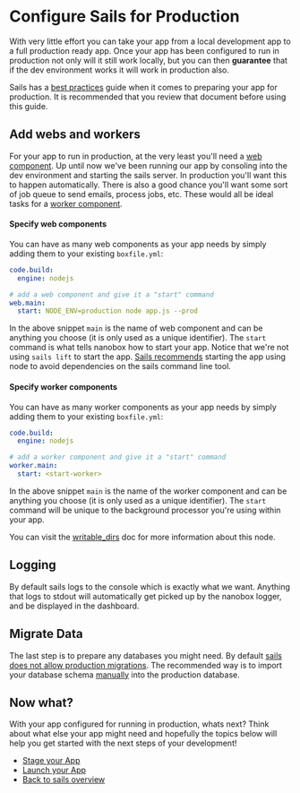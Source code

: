 # Configure Sails for Production
With very little effort you can take your app from a local development app to a full production ready app. Once your app has been configured to run in production not only will it still work locally, but you can then **guarantee** that if the dev environment works it will work in production also.

Sails has a [best practices](http://sailsjs.org/documentation/concepts/deployment) guide when it comes to preparing your app for production. It is recommended that you review that document before using this guide.

## Add webs and workers
For your app to run in production, at the very least you'll need a [web component](https://docs.nanobox.io/getting-started/add-components/#web-amp-worker-components). Up until now we've been running our app by consoling into the dev environment and starting the sails server. In production you'll want this to happen automatically. There is also a good chance you'll want some sort of job queue to send emails, process jobs, etc. These would all be ideal tasks for a [worker component](https://docs.nanobox.io/getting-started/add-components/#web-amp-worker-components).

#### Specify web components
You can have as many web components as your app needs by simply adding them to your existing `boxfile.yml`:

```yaml
code.build:
  engine: nodejs

# add a web component and give it a "start" command
web.main:
  start: NODE_ENV=production node app.js --prod
```

In the above snippet `main` is the name of web component and can be anything you choose (it is only used as a unique identifier). The `start` command is what tells nanobox how to start your app. Notice that we're not using `sails lift` to start the app. [Sails recommends](http://sailsjs.org/documentation/concepts/deployment#?lift-your-app) starting the app using node to avoid dependencies on the sails command line tool.

#### Specify worker components
You can have as many worker components as your app needs by simply adding them to your existing `boxfile.yml`:

```yaml
code.build:
  engine: nodejs

# add a worker component and give it a "start" command
worker.main:
  start: <start-worker>
```

In the above snippet `main` is the name of the worker component and can be anything you choose (it is only used as a unique identifier). The `start` command will be unique to the background processor you're using within your app.

You can visit the [writable_dirs](https://docs.nanobox.io/boxfile/web/#writable-directories) doc for more information about this node.

## Logging
By default sails logs to the console which is exactly what we want. Anything that logs to stdout will automatically get picked up by the nanobox logger, and be displayed in the dashboard.

## Migrate Data
The last step is to prepare any databases you might need. By default [sails does not allow production migrations](http://sailsjs.org/documentation/concepts/models-and-orm/model-settings#?can-i-use-automigrations-in-production). The recommended way is to import your database schema [manually](http://sailsjs.org/documentation/concepts/deployment#?set-up-production-database-s-for-your-models) into the production database.

## Now what?
With your app configured for running in production, whats next? Think about what else your app might need and hopefully the topics below will help you get started with the next steps of your development!

* [Stage your App](/nodejs/sails/stage-your-app)
* [Launch your App](/nodejs/sails/launch-your-app)
* [Back to sails overview](/nodejs/sails)
